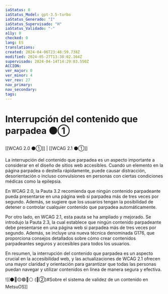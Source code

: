 ```yaml
---
iaStatus: 8
iaStatus_Model: gpt-3.5-turbo
iaStatus_Generado: "I"
iaStatus_Supervisado: "H"
iaStatus_Validado: "-"
a11y: 0
checked: 0
lang: ES
translations: 
created: 2024-04-06T23:48:59.738Z
modified: 2024-05-27T13:38:02.164Z
supervisado: 2024-04-14T14:29:03.550Z
ACCION: 
ver_major: 0
ver_minor: 4
ver_rev: 27
nav_primary: 
nav_secondary: 
tags:
---
```

# Interrupción del contenido que parpadea ⚫①

[[WCAG 2.0 ⚫①]] | [[WCAG 2.1 ⚫①]]

La interrupción del contenido que parpadea es un aspecto importante a considerar en el diseño de sitios web accesibles. Cuando un elemento en la página parpadea o destella rápidamente, puede causar distracción, desorientación o incluso convulsiones en personas con ciertas condiciones médicas como la epilepsia. 

En WCAG 2.0, la Pauta 3.2 recomienda que ningún contenido parpadeante pueda presentarse en una página web si parpadea más de tres veces por segundo. Además, se sugiere que los usuarios tengan la posibilidad de detener o controlar cualquier contenido que parpadea automáticamente.

Por otro lado, en WCAG 2.1, esta pauta se ha ampliado y mejorado. Se introdujo la Pauta 2.3, la cual establece que ningún contenido parpadeante debe presentarse en una página web si parpadea más de tres veces por segundo. Además, se incluye una nueva técnica denominada G176, que proporciona consejos detallados sobre cómo crear contenidos parpadeantes seguros y accesibles para todos los usuarios.

En resumen, la interrupción del contenido que parpadea es un aspecto crucial en la accesibilidad web, y las actualizaciones de WCAG 2.1 ofrecen una mayor claridad y orientación para garantizar que todas las personas puedan navegar y utilizar contenidos en línea de manera segura y efectiva.

![[⚫🔴🟡🟢🔵⚪ (🔴②)#Sobre el sistema de validez de un contenido en MetsuOS]]
